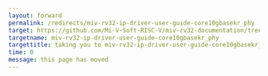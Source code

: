 ```yaml
---
layout: forward
permalink: /redirects/miv-rv32-ip-driver-user-guide-core10gbasekr_phy
target: https://github.com/Mi-V-Soft-RISC-V/miv-rv32-documentation/tree/main/soft-ip-driver-user-guides/Core10GBaseKR_PHY
targetname: miv-rv32-ip-driver-user-guide-core10gbasekr_phy
targettitle: taking you to miv-rv32-ip-driver-user-guide-core10gbasekr_phy
time: 0
message: this page has moved
---
```

